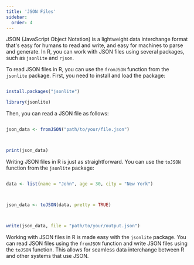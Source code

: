 ```yaml
---
title: 'JSON Files'
sidebar:
  order: 4
---
```


 

JSON (JavaScript Object Notation) is a lightweight data interchange format that's easy for humans to read and write, and easy for machines to parse and generate. In R, you can work with JSON files using several packages, such as `jsonlite` and `rjson`.





To read JSON files in R, you can use the `fromJSON` function from the `jsonlite` package. First, you need to install and load the package:



```r

install.packages("jsonlite")

library(jsonlite)

```



Then, you can read a JSON file as follows:



```r

json_data <- fromJSON("path/to/your/file.json")



print(json_data)

```





Writing JSON files in R is just as straightforward. You can use the `toJSON` function from the `jsonlite` package:



```r

data <- list(name = "John", age = 30, city = "New York")



json_data <- toJSON(data, pretty = TRUE)



write(json_data, file = "path/to/your/output.json")

```





Working with JSON files in R is made easy with the `jsonlite` package. You can read JSON files using the `fromJSON` function and write JSON files using the `toJSON` function. This allows for seamless data interchange between R and other systems that use JSON.
